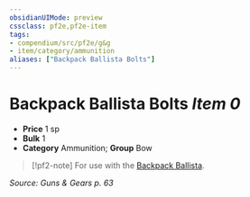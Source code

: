 ```yaml
---
obsidianUIMode: preview
cssclass: pf2e,pf2e-item
tags:
- compendium/src/pf2e/g&g
- item/category/ammunition
aliases: ["Backpack Ballista Bolts"]
---
```

# Backpack Ballista Bolts *Item 0*  

- **Price** 1 sp
- **Bulk** 1
- **Category** Ammunition; **Group** Bow 

> [!pf2-note]
> For use with the [Backpack Ballista](compendium/equipment/items/backpack-ballista-g-g.md).

*Source: Guns & Gears p. 63*